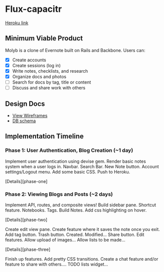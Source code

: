 # Flux-capacitr

[Heroku link][heroku]

[heroku]: http://flux-capacitr.herokuapp.com

## Minimum Viable Product
Molyb is a clone of Evernote built on Rails and Backbone. Users can:

<!-- This is a Markdown checklist. Use it to keep track of your progress! -->

- [x] Create accounts
- [x] Create sessions (log in)
- [x] Write notes, checklists, and research
- [x] Organize docs and photos
- [ ] Search for docs by tag, title or content
- [ ] Discuss and share work with others

## Design Docs
* [View Wireframes][views]
* [DB schema][schema]

[views]: ./docs/views.md
[schema]: ./docs/schema.md

## Implementation Timeline

### Phase 1: User Authentication, Blog Creation (~1 day)
Implement user authentication using devise gem.  Render basic notes system
when a user logs in.  Navbar.  Search Bar.  New Note button.
Account settings/Logout menu.
Add some basic CSS.  Push to Heroku.

[Details][phase-one]

### Phase 2: Viewing Blogs and Posts (~2 days)
Implement API, routes, and composite views!  Build sidebar pane.  Shortcut feature.
Notebooks. Tags.  Build Notes.  Add css highlighting on hover.

[Details][phase-two]

Create edit view pane.  Create feature where it saves the note once you exit.
Add tag button.  Trash button.  Created. Modified... Share button.
Edit features.  Allow upload of images...  Allow lists to be made...

[Details][phase-three]

Finish up features.  Add pretty CSS transitions.  Create a chat feature and/or
feature to share with others....  TODO lists widget...


